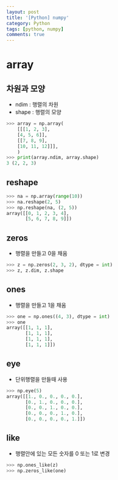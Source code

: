 ```yaml
---
layout: post
title: '[Python] numpy'
category: Python
tags: [python, numpy]
comments: true
---
```


# array
## 차원과 모양
- ndim : 행렬의 차원
- shape : 행렬의 모양

```python
>>> array = np.array(
    [[[1, 2, 3],
    [4, 5, 6]],
    [[7, 8, 9],
    [10, 11, 12]]],
    )
>>> print(array.ndim, array.shape)
3 (2, 2, 3)
```
## reshape

```python
>>> na = np.array(range(10))
>>> na.reshape(2, 5)
>>> np.reshape(na, (2, 5))
array([[0, 1, 2, 3, 4],
       [5, 6, 7, 8, 9]])
```

## zeros
- 행렬을 만들고 0을 채움

```python
>>> z = np.zeros(2, 3, 2), dtype = int)
>>> z, z.dim, z.shape
```

## ones
- 행렬을 만들고 1을 채움

```python
>>> one = np.ones((4, 3), dtype = int)
>>> one
array([[1, 1, 1],
       [1, 1, 1],
       [1, 1, 1],
       [1, 1, 1]])
```

## eye
- 단위행렬을 만들때 사용

```python
>>> np.eye(5)
array([[1., 0., 0., 0., 0.],
       [0., 1., 0., 0., 0.],
       [0., 0., 1., 0., 0.],
       [0., 0., 0., 1., 0.],
       [0., 0., 0., 0., 1.]])
```

## like
- 행렬안에 있는 모든 숫자를 0 또는 1로 변경

```python
>>> np.ones_like(z)
>>> np.zeros_like(one)
```
